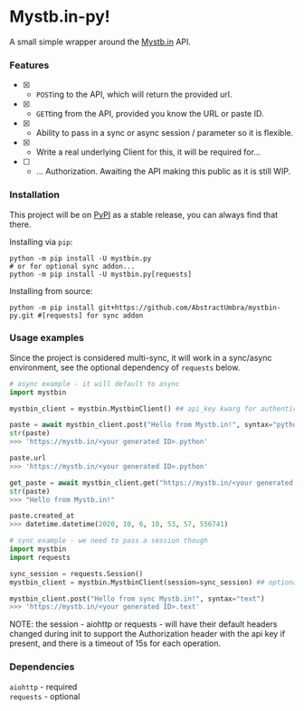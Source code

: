 # Mystb.in-py!

A small simple wrapper around the [Mystb.in](https://mystb.in/) API.

### Features

- [x] - `POST`ing to the API, which will return the provided url.
- [x] - `GET`ting from the API, provided you know the URL or paste ID.
- [x] - Ability to pass in a sync or async session / parameter so it is flexible.
- [x] - Write a real underlying Client for this, it will be required for...
- [ ] - ... Authorization. Awaiting the API making this public as it is still WIP.

### Installation
This project will be on [PyPI](https://pypi.org/project/mystbin.py/) as a stable release, you can always find that there.

Installing via `pip`:
```shell
python -m pip install -U mystbin.py
# or for optional sync addon...
python -m pip install -U mystbin.py[requests]
```

Installing from source:
```shell
python -m pip install git+https://github.com/AbstractUmbra/mystbin-py.git #[requests] for sync addon
```

### Usage examples
Since the project is considered multi-sync, it will work in a sync/async environment, see the optional dependency of `requests` below.

```py
# async example - it will default to async
import mystbin

mystbin_client = mystbin.MystbinClient() ## api_key kwarg for authentication also

paste = await mystbin_client.post("Hello from Mystb.in!", syntax="python")
str(paste)
>>> 'https://mystb.in/<your generated ID>.python'

paste.url
>>> 'https://mystb.in/<your generated ID>.python'

get_paste = await mystbin_client.get("https://mystb.in/<your generated ID>")
str(paste)
>>> "Hello from Mystb.in!"

paste.created_at
>>> datetime.datetime(2020, 10, 6, 10, 53, 57, 556741)
```

```py
# sync example - we need to pass a session though
import mystbin
import requests

sync_session = requests.Session()
mystbin_client = mystbin.MystbinClient(session=sync_session) ## optional api_key kwarg also

mystbin_client.post("Hello from sync Mystb.in!", syntax="text")
>>> 'https://mystb.in/<your generated ID>.text'
```

NOTE: the session - aiohttp or requests - will have their default headers changed during init to support the Authorization header with the api key if present, and there is a timeout of 15s for each operation.

### Dependencies

`aiohttp` - required \
`requests` - optional